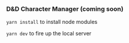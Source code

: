 ### D&D Character Manager (coming soon)

`yarn install` to install node modules

`yarn dev` to fire up the local server
